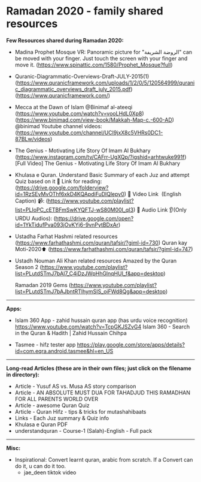 # Ramadan 2020 - family shared resources

**Few Resources shared during Ramadan 2020:**


- Madina Prophet Mosque VR: Panoramic picture for "الروضة الشريفة" can be moved with your finger.
	Just touch the screen with your finger and move it.
	(https://www.spinattic.com/1580/Prophet_Mosque?full)


- Quranic-Diagrammatic-Overviews-Draft-JULY-2015(1)
	(https://www.quranicframework.com/uploads/1/2/0/5/120564999/quranic_diagrammatic_overviews_draft_july_2015.pdf)
	(https://www.quranicframework.com/)


- Mecca at the Dawn of Islam @Binimaf al-ateeqi
	(https://www.youtube.com/watch?v=vooLHdL0Xp8)
	(https://www.binimad.com/view-book/Makkah-Map-c.-600-AD)
	@binimad  Youtube channel videos:  (https://www.youtube.com/channel/UCI9jxX8c5VHRs0DC1-87BLw/videos) 


- The Genius - Motivating Life Story Of Imam Al Bukhary
	(https://www.instagram.com/tv/CAFrr-UgXQp/?igshid=arhtwuke991f)
	[Full Video] The Genius - Motivating Life Story Of Imam Al Bukhary
	

- Khulasa e Quran. 	Understand Basic Summary of each Juz and attempt Quiz based on it
	📖 Link for reading:	(https://drive.google.com/folderview?id=1RzSEyMvOThf6xkD4KQApdiFuDlQlepy0) 
	🔗 Video Link  (English Caption) 📹:	(https://www.youtube.com/playlist?list=PLIoPC_cETBFmSwKYQFTJ-wS80M00I_qI3)
	🔗 Audio Link 👂(Only URDU Audios): 	(https://drive.google.com/open?id=1YkTidufPva093jOvKYj6-9vnPytBDxAr)


- Ustadha Farhat Hashmi related resources
	(https://www.farhathashmi.com/quran/tafsir/?giml-id=730)
	Quran kay Moti-2020⬆️
	(https://www.farhathashmi.com/quran/tafsir/?giml-id=747)
	
- Ustadh Nouman Ali Khan related resources
	Amazed by the Quran Season 2
	(https://www.youtube.com/playlist?list=PLutdSTmJ7bAI7_C4iDzJWpHhGlnqHUI_f&app=desktop)
	
	Ramadan 2019 Gems 
	(https://www.youtube.com/playlist?list=PLutdSTmJ7bAJbntRTlhymSIS_oiFWd8Qg&app=desktop)

---
**Apps:**
- Islam 360 App - zahid hussain quran app (has urdu voice recognition)
	https://www.youtube.com/watch?v=TcpGKJSZvG4
	Islam 360 - Search in the Quran & Hadith | Zahid Hussain Chihpa
	

- Tasmee - hifz tester app
	https://play.google.com/store/apps/details?id=com.eqra.android.tasmee&hl=en_US


---
**Long-read Articles (these are in their own files; just click on the filename in directory):**
- Article - Yusuf AS vs. Musa AS story comparison
- Article - AN ABSOLUTE MUST DUA FOR TAHADJUD THIS RAMADHAN FOR ALL PARENTS WORLD OVER
- Article - awesome Quran Quiz
- Article - Quran Hifz - tips & tricks for mutashahibaats
- Links - Each Juz summary & Quiz info
- Khulasa e Quran PDF
- understandquran - Course-1 (Salah)-English - Full pack


---
**Misc:**
- Inspirational: Convert learnt quran, arabic from scratch. If a Convert can do it, u can do it too.
  - jae_deen tiktok video
